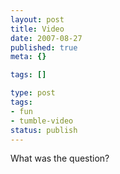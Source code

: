 ```yaml
---
layout: post
title: Video
date: 2007-08-27
published: true
meta: {}

tags: []

type: post
tags:
- fun
- tumble-video
status: publish
---
```



What was the question?

